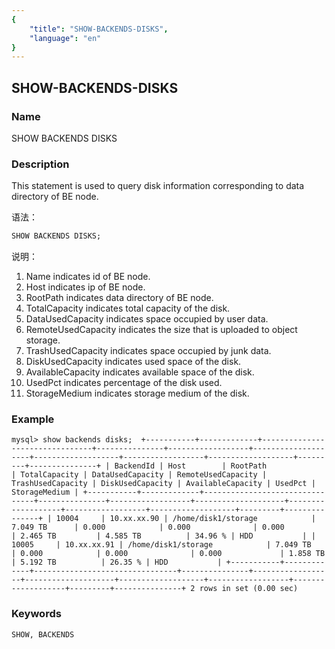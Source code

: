 ```yaml
---
{
    "title": "SHOW-BACKENDS-DISKS",
    "language": "en"
}
---
```


<!--
Licensed to the Apache Software Foundation (ASF) under one
or more contributor license agreements.  See the NOTICE file
distributed with this work for additional information
regarding copyright ownership.  The ASF licenses this file
to you under the Apache License, Version 2.0 (the
"License"); you may not use this file except in compliance
with the License.  You may obtain a copy of the License at
  http://www.apache.org/licenses/LICENSE-2.0
Unless required by applicable law or agreed to in writing,
software distributed under the License is distributed on an
"AS IS" BASIS, WITHOUT WARRANTIES OR CONDITIONS OF ANY
KIND, either express or implied.  See the License for the
specific language governing permissions and limitations
under the License.
-->

## SHOW-BACKENDS-DISKS

### Name

SHOW BACKENDS DISKS

### Description

 This statement is used to query disk information corresponding to data directory of BE node.

 语法：

```sql
SHOW BACKENDS DISKS;
```

说明：
1. Name indicates id of BE node.
2. Host indicates ip of BE node.
3. RootPath indicates data directory of BE node.
4. TotalCapacity indicates total capacity of the disk.
5. DataUsedCapacity indicates space occupied by user data.
6. RemoteUsedCapacity indicates the size that is uploaded to object storage.
7. TrashUsedCapacity indicates space occupied by junk data.
8. DiskUsedCapacity indicates used space of the disk.
9. AvailableCapacity indicates available space of the disk.
10. UsedPct indicates percentage of the disk used.
11. StorageMedium indicates storage medium of the disk.

### Example
`
mysql> show backends disks; 
+-----------+-------------+--------------------------------+---------------+------------------+--------------------+-------------------+------------------+-------------------+---------+---------------+
| BackendId | Host        | RootPath                       | TotalCapacity | DataUsedCapacity | RemoteUsedCapacity | TrashUsedCapacity | DiskUsedCapacity | AvailableCapacity | UsedPct | StorageMedium |
+-----------+-------------+--------------------------------+---------------+------------------+--------------------+-------------------+------------------+-------------------+---------+---------------+
| 10004     | 10.xx.xx.90 | /home/disk1/storage            | 7.049 TB      | 0.000            | 0.000              | 0.000             | 2.465 TB         | 4.585 TB          | 34.96 % | HDD           |
| 10005     | 10.xx.xx.91 | /home/disk1/storage            | 7.049 TB      | 0.000            | 0.000              | 0.000             | 1.858 TB         | 5.192 TB          | 26.35 % | HDD           |
+-----------+-------------+--------------------------------+---------------+------------------+--------------------+-------------------+------------------+-------------------+---------+---------------+
2 rows in set (0.00 sec)
`
### Keywords

    SHOW, BACKENDS